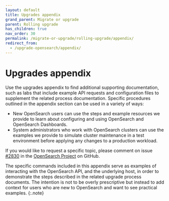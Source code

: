 ```yaml
---
layout: default
title: Upgrades appendix
grand_parent: Migrate or upgrade
parent: Rolling upgrade
has_children: true
nav_order: 30
permalink: /migrate-or-upgrade/rolling-upgrade/appendix/
redirect_from:
  - /upgrade-opensearch/appendix/
---
```


# Upgrades appendix

Use the upgrades appendix to find additional supporting documentation, such as labs that include example API requests and configuration files to supplement the related process documentation. Specific procedures outlined in the appendix section can be used in a variety of ways:

- New OpenSearch users can use the steps and example resources we provide to learn about configuring and using OpenSearch and OpenSearch Dashboards.
- System administrators who work with OpenSearch clusters can use the examples we provide to simulate cluster maintenance in a test environment before applying any changes to a production workload.

If you would like to request a specific topic, please comment on issue [#2830](https://github.com/opensearch-project/documentation-website/issues/2830) in the [OpenSearch Project](https://github.com/opensearch-project) on GitHub.

The specific commands included in this appendix serve as examples of interacting with the OpenSearch API, and the underlying host, in order to demonstrate the steps described in the related upgrade process documents. The intention is not to be overly prescriptive but instead to add context for users who are new to OpenSearch and want to see practical examples.
{:.note}
